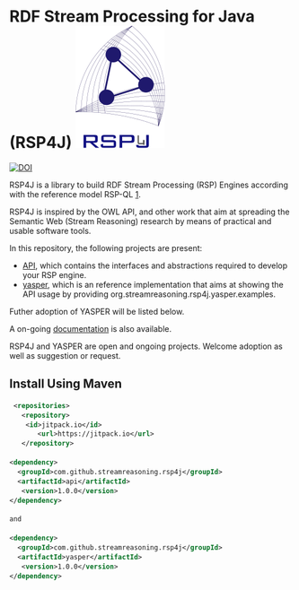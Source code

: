 # RDF Stream Processing for Java (RSP4J) ![Alt text](./figs/rsp4jLogo.svg)
[![DOI](https://zenodo.org/badge/322566440.svg)](https://zenodo.org/badge/latestdoi/322566440)




RSP4J is a library to build RDF Stream Processing (RSP) Engines according with the reference model
RSP-QL [1](http://jeanpi.org/wp/media/rspql_ijswis_dellaglio_2015.pdf).

RSP4J is inspired by the OWL API, and other work that aim at spreading the Semantic Web (Stream Reasoning) research by
means of practical and usable software tools.

In this repository, the following projects are present:

* [API](./api/Readme.md), which contains the interfaces and abstractions required to develop your RSP engine.
* [yasper](./yasper/Readme.md), which is an reference implementation that aims at showing the API usage by providing
  org.streamreasoning.rsp4j.yasper.examples.

Futher adoption of YASPER will be listed below.

A on-going [documentation](https://github.com/streamreasoning/rsp4j/wiki) is also available.

RSP4J and YASPER are open and ongoing projects. Welcome adoption as well as suggestion or request.

## Install Using Maven

```xml
 <repositories>
   <repository>
    <id>jitpack.io</id>
       <url>https://jitpack.io</url>
   </repository>

<dependency>
  <groupId>com.github.streamreasoning.rsp4j</groupId>
  <artifactId>api</artifactId>
   <version>1.0.0</version>
</dependency>
  
and 
  
<dependency>
  <groupId>com.github.streamreasoning.rsp4j</groupId>
  <artifactId>yasper</artifactId>
   <version>1.0.0</version>
</dependency>
```

